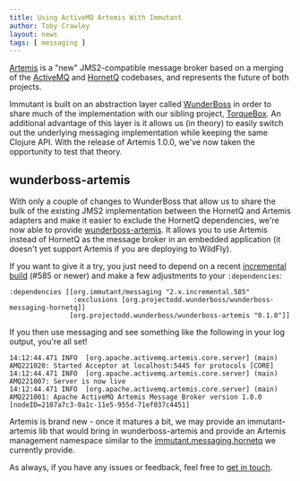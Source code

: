 ```yaml
---
title: Using ActiveMQ Artemis With Immutant
author: Toby Crawley
layout: news
tags: [ messaging ]
---
```


[Artemis] is a "new" JMS2-compatible message broker based on a merging
of the [ActiveMQ] and [HornetQ] codebases, and represents the future
of both projects.

Immutant is built on an abstraction layer called [WunderBoss] in order
to share much of the implementation with our sibling project,
[TorqueBox]. An additional advantage of this layer is it allows us (in
theory) to easily switch out the underlying messaging implementation
while keeping the same Clojure API. With the release of Artemis 1.0.0,
we've now taken the opportunity to test that theory.

## wunderboss-artemis

With only a couple of changes to WunderBoss that allow us to share the
bulk of the existing JMS2 implementation between the HornetQ and
Artemis adapters and make it easier to exclude the HornetQ
dependencies, we're now able to provide [wunderboss-artemis]. It
allows you to use Artemis instead of HornetQ as the message broker in
an embedded application (it doesn't yet support Artemis if you are
deploying to WildFly).

If you want to give it a try, you just need to depend on a recent
[incremental build] \(#585 or newer)
and make a few adjustments to your `:dependencies`:

    :dependencies [[org.immutant/messaging "2.x.incremental.585"
                    :exclusions [org.projectodd.wunderboss/wunderboss-messaging-hornetq]]
                   [org.projectodd.wunderboss/wunderboss-artemis "0.1.0"]]

If you then use messaging and see something like the following in your
log output, you're all set!

    14:12:44.471 INFO  [org.apache.activemq.artemis.core.server] (main) AMQ221020: Started Acceptor at localhost:5445 for protocols [CORE]
    14:12:44.471 INFO  [org.apache.activemq.artemis.core.server] (main) AMQ221007: Server is now live
    14:12:44.471 INFO  [org.apache.activemq.artemis.core.server] (main) AMQ221001: Apache ActiveMQ Artemis Message Broker version 1.0.0 [nodeID=2107a7c3-0a1c-11e5-955d-71ef037c4451]

Artemis is brand new - once it matures a bit, we may provide an
immutant-artemis lib that would bring in wunderboss-artemis and
provide an Artemis management namespace similar to the
[immutant.messaging.hornetq] we currently provide.

As always, if you have any issues or feedback, feel free to
[get in touch].

[Artemis]: http://activemq.apache.org/artemis/
[ActiveMQ]: http://activemq.apache.org/
[HornetQ]: http://hornetq.org/
[WunderBoss]: https://github.com/projectodd/wunderboss/
[TorqueBox]: http://torquebox.org/
[wunderboss-artemis]: https://github.com/projectodd/wunderboss-artemis/
[incremental build]: /builds/2x/
[immutant.messaging.hornetq]: http://immutant.org/documentation/current/apidoc/immutant.messaging.hornetq.html
[get in touch]: /community/
